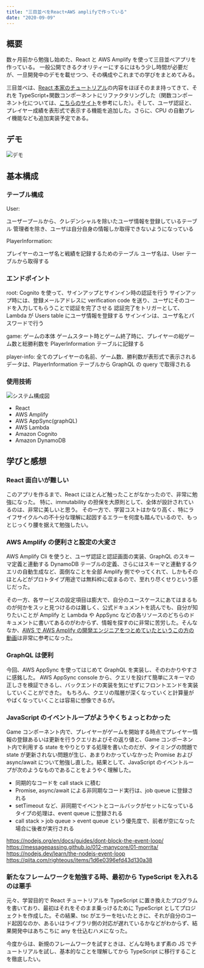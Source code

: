 ```yaml
---
title: "三目並べをReact+AWS amplifyで作っている"
date: "2020-09-09"
---
```


## 概要

数ヶ月前から勉強し始めた、React と AWS Amplify を使って三目並べアプリを作っている。
一般公開できるクオリティーにするにはもう少し時間が必要だが、一旦開発中のデモを載せつつ、その構成やこれまでの学びをまとめてみる。

三目並べは、[React 本家のチュートリアル](https://ja.reactjs.org/tutorial/tutorial.html)の内容をほぼそのまま持ってきて、それを TypeScript+関数コンポーネントにリファクタリングした（関数コンポーネント化については、[こちらのサイト](https://ja.reactjs.org/tutorial/tutorial.html)を参考にした）。そして、ユーザ認証と、プレイヤー成績を表形式で表示する機能を追加した。さらに、CPU の自動プレイ機能なども追加実装予定である。

## デモ

![デモ](/images/tic-tac-toe.gif)

## 基本構成

### テーブル構成

User:

ユーザープールから、クレデンシャルを除いたユーザ情報を登録しているテーブル
管理者を除き、ユーザは自分自身の情報しか取得できないようになっている

PlayerInformation:

プレイヤーのユーザ名と戦績を記録するためのテーブル
ユーザ名は、User テーブルから取得する

### エンドポイント

root:
Cognito を使って、サインアップとサインイン時の認証を行う
サインアップ時には、登録メールアドレスに verification code を送り、ユーザにそのコードを入力してもらうことで認証を完了させる
認証完了をトリガーとして、Lambda が Users table にユーザ情報を登録する
サインインは、ユーザ名とパスワードで行う

game:
ゲームの本体
ゲームスタート時とゲーム終了時に、プレイヤーの総ゲーム数と総勝利数を PlayerInformation テーブルに記録する

player-info:
全てのプレイヤーの名前、ゲーム数、勝利数が表形式で表示される
データは、PlayerInformation テーブルから GraphQL の query で取得される

### 使用技術

![システム構成図](/images/tic-tac-toe-system.png)

- React
- AWS Amplify
- AWS AppSync(graphQL)
- AWS Lambda
- Amazon Cognito
- Amazon DynamoDB

## 学びと感想

### React 面白いが難しい

このアプリを作るまで、React にほとんど触ったことがなかったので、非常に勉強になった。
特に、immutability の担保を大原則として、全体が設計されているのは、非常に美しいと思う。
その一方で、学習コストはかなり高く、特にライフサイクルへの不十分な理解に起因するエラーを何度も踏んでいるので、もっとじっくり腰を据えて勉強したい。

### AWS Amplify の便利さと設定の大変さ

AWS Amplify Cli を使うと、ユーザ認証と認証画面の実装、GraphQL のスキーマ定義と連動する DynamoDB テーブルの定義、さらにはスキーマと連動するクエリの自動生成など、面倒なことを全部 Amplify 側でやってくれて、しかもそのほとんどがプロトタイプ用途では無料枠に収まるので、至れり尽くせりという感じだった。

その一方、各サービスの設定項目は膨大で、自分のユースケースにあてはまるものが何かをスッと見つけるのは難しく、公式ドキュメントを読んでも、自分が知りたいことが Amplify と Lambda や AppSync などの各リソースのどちらのドキュメントに書いてあるのがわからず、情報を探すのに非常に苦労した。そんななか、[AWS で AWS Amplify の開発エンジニアをつとめていたというこの方の動画](https://www.youtube.com/c/naderdabit)は非常に参考になった。

### GraphQL は便利

今回、AWS AppSync を使ってはじめて GraphQL を実装し、そのわかりやすさに感銘した。
AWS AppSync console から、クエリを投げて簡単にスキーマの正しさを検証できるし、バックエンドの実装を気にせずにフロントエンドを実装していくことができた。
もちろん、クエリの階層が深くなっていくと計算量がやばくなっていくことは容易に想像できるが。

### JavaScript のイベントループがようやくちょっとわかった

Game コンポーネント内で、プレイヤーがゲームを開始する時点でプレイヤー情報の登録あるいは更新を行うクエリおよびその返り値と、Game コンポーネント内で利用する state をやりとりする処理を書いたのだが、タイミングの問題で state が更新されない問題が生じ、あまりわかっていなかった Promise および async/await について勉強し直した。結果として、JavaScript のイベントループが次のようなものであることをようやく理解した。

- 同期的なコードを call stack に積む
- Promise, async/await による非同期なコード実行は、job queue に登録される
- setTimeout など、非同期でイベントとコールバックがセットになっているタイプの処理は、event queue に登録される
- call stack > job queue > event queue という優先度で、前者が空になった場合に後者が実行される

https://nodejs.org/en/docs/guides/dont-block-the-event-loop/
https://messagepassing.github.io/012-manycore/01-morrita/
https://nodejs.dev/learn/the-nodejs-event-loop
https://qiita.com/righteous/items/1d6e0396efd43d130a38

### 新たなフレームワークを勉強する時、最初から TypeScript を入れるのは悪手

元々、学習目的で React チュートリアルを TypeScript に置き換えたプログラムを書いており、最初はそれをそのまま乗っけるために TypeScript としてプロジェクトを作成した。その結果、tsc がエラーを吐いたときに、それが自分のコード起因なのか、あるいはライブラリ側の対応が遅れているかなどがわからず、結果開発中はあちこちに any を仕込むハメになった。

今度からは、新規のフレームワークを試すときは、どんな時もまず素の JS でチュートリアルを試し、基本的なことを理解してから TypeScript に移行することを徹底したい。
